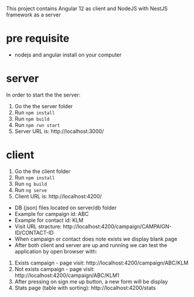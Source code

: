 
This project contains Angular 12 as client and NodeJS with NestJS framework as a server
# pre requisite
* nodejs and angular install on your computer

# server
In order to start the the server:
1. Go the the server folder
2. Run `npm install`
3. Run `npm build`
4. Run `npm run start`
5. Server URL is: http://localhost:3000/

# client
1. Go the the client folder
2. Run `npm install`
3. Run `ng build`
4. Run `ng serve`
5. Client URL is: http://localhost:4200/

* DB (json) files located on server/db folder
* Example for campaign id: ABC
* Example for contact id: KLM
* Visit URL stracture: http://localhost:4200/campaign/CAMPAIGN-ID/CONTACT-ID
* When campaign or contact does note exists we display blank page
* After both client and server are up and running we can test the application by open browser with:
1. Exists campaign - page visit:
 http://localhost:4200/campaign/ABC/KLM
2. Not exists campaign - page visit:
http://localhost:4200/campaign/ABC/KLM1
3. After pressing on sign me up button, a new form will be display
4. Stats page (table with sorting):
http://localhost:4200/stats